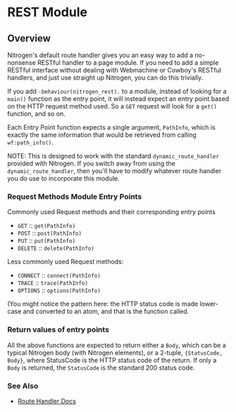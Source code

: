 <!-- dash: REST | Guide | ###:Section -->


# REST Module

## Overview

  Nitrogen's default route handler gives you an easy way to add a no-nonsense
  RESTful handler to a page module. If you need to add a simple RESTful
  interface without dealing with Webmachine or Cowboy's RESTful
  handlers, and just use straight up Nitrogen, you can do this trivially.

  If you add `-behaviour(nitrogen_rest).` to a module, instead
  of looking for a `main()` function as the entry point, it will instead expect
  an entry point based on the HTTP request method used.  So a `GET` request
  will look for a `get()` function, and so on.

  Each Entry Point function expects a single argument, `PathInfo`, which is
  exactly the same information that would be retrieved from calling
  `wf:path_info()`.

  NOTE: This is designed to work with the standard `dynamic_route_handler`
  provided with Nitrogen. If you switch away from using the
  `dynamic_route_handler`, then you'll have to modify whatever route handler you
  do use to incorporate this module.

### Request Methods Module Entry Points

   Commonly used Request methods and their corresponding entry points

 *  `GET` :: `get(PathInfo)`
 *  `POST` :: `post(PathInfo)`
 *  `PUT` :: `put(PathInfo)`
 *  `DELETE` :: `delete(PathInfo)`

   Less commonly used Request methods:

 *  `CONNECT` :: `connect(PathInfo)`
 *  `TRACE` :: `trace(PathInfo)`
 *  `OPTIONS` :: `options(PathInfo)`

   (You might notice the pattern here: the HTTP status code is made lower-case
   and converted to an atom, and that is the function called.

### Return values of entry points

   All the above functions are expected to return either a `Body`, which can be
   a typical Nitrogen body (with Nitrogen elements), or a 2-tuple,
   `{StatusCode, Body}`, where StatusCode is the HTTP status code of the
   return. If only a `Body` is returned, the `StatusCode` is the standard 200
   status code.


### See Also

 *  [Route Handler Docs](route.md)
